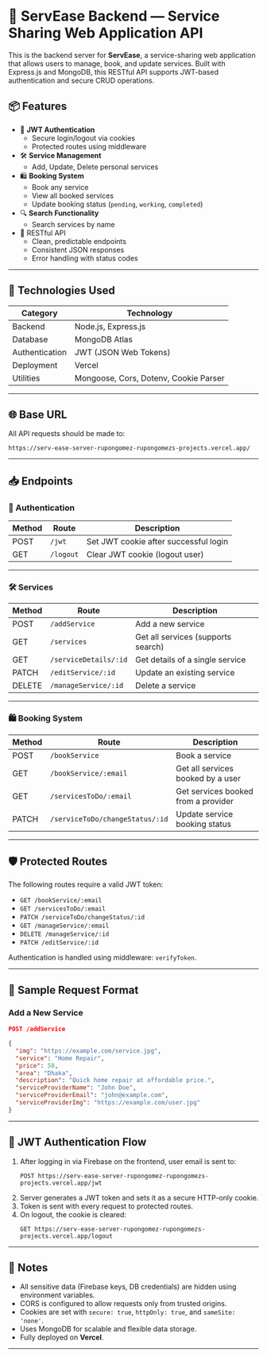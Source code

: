 # 🚀 ServEase Backend — Service Sharing Web Application API

This is the backend server for **ServEase**, a service-sharing web application that allows users to manage, book, and update services. Built with Express.js and MongoDB, this RESTful API supports JWT-based authentication and secure CRUD operations.

## 📦 Features

- 🔐 **JWT Authentication**
  - Secure login/logout via cookies
  - Protected routes using middleware
- 🛠️ **Service Management**
  - Add, Update, Delete personal services
- 🛍️ **Booking System**
  - Book any service
  - View all booked services
  - Update booking status (`pending`, `working`, `completed`)
- 🔍 **Search Functionality**
  - Search services by name
- 🧪 RESTful API
  - Clean, predictable endpoints
  - Consistent JSON responses
  - Error handling with status codes

---

## 🧰 Technologies Used

| Category       | Technology                            |
| -------------- | ------------------------------------- |
| Backend        | Node.js, Express.js                   |
| Database       | MongoDB Atlas                         |
| Authentication | JWT (JSON Web Tokens)                 |
| Deployment     | Vercel                                |
| Utilities      | Mongoose, Cors, Dotenv, Cookie Parser |

---

## 🌐 Base URL

All API requests should be made to:

```
https://serv-ease-server-rupongomez-rupongomezs-projects.vercel.app/
```

---

## 📥 Endpoints

### 🔐 Authentication

| Method | Route     | Description                           |
| ------ | --------- | ------------------------------------- |
| POST   | `/jwt`    | Set JWT cookie after successful login |
| GET    | `/logout` | Clear JWT cookie (logout user)        |

---

### 🛠️ Services

| Method | Route                 | Description                        |
| ------ | --------------------- | ---------------------------------- |
| POST   | `/addService`         | Add a new service                  |
| GET    | `/services`           | Get all services (supports search) |
| GET    | `/serviceDetails/:id` | Get details of a single service    |
| PATCH  | `/editService/:id`    | Update an existing service         |
| DELETE | `/manageService/:id`  | Delete a service                   |

---

### 🛍️ Booking System

| Method | Route                           | Description                         |
| ------ | ------------------------------- | ----------------------------------- |
| POST   | `/bookService`                  | Book a service                      |
| GET    | `/bookService/:email`           | Get all services booked by a user   |
| GET    | `/servicesToDo/:email`          | Get services booked from a provider |
| PATCH  | `/serviceToDo/changeStatus/:id` | Update service booking status       |

---

## 🛡️ Protected Routes

The following routes require a valid JWT token:

- `GET /bookService/:email`
- `GET /servicesToDo/:email`
- `PATCH /serviceToDo/changeStatus/:id`
- `GET /manageService/:email`
- `DELETE /manageService/:id`
- `PATCH /editService/:id`

Authentication is handled using middleware: `verifyToken`.

---

## 📁 Sample Request Format

### Add a New Service

```json
POST /addService

{
  "img": "https://example.com/service.jpg",
  "service": "Home Repair",
  "price": 50,
  "area": "Dhaka",
  "description": "Quick home repair at affordable price.",
  "serviceProviderName": "John Doe",
  "serviceProviderEmail": "john@example.com",
  "serviceProviderImg": "https://example.com/user.jpg"
}
```

---

## 🔐 JWT Authentication Flow

1. After logging in via Firebase on the frontend, user email is sent to:
   ```
   POST https://serv-ease-server-rupongomez-rupongomezs-projects.vercel.app/jwt
   ```
2. Server generates a JWT token and sets it as a secure HTTP-only cookie.
3. Token is sent with every request to protected routes.
4. On logout, the cookie is cleared:
   ```
   GET https://serv-ease-server-rupongomez-rupongomezs-projects.vercel.app/logout
   ```

---

## 📝 Notes

- All sensitive data (Firebase keys, DB credentials) are hidden using environment variables.
- CORS is configured to allow requests only from trusted origins.
- Cookies are set with `secure: true`, `httpOnly: true`, and `sameSite: 'none'`.
- Uses MongoDB for scalable and flexible data storage.
- Fully deployed on **Vercel**.

---
